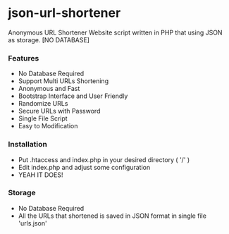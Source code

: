 # json-url-shortener
Anonymous URL Shortener Website script written in PHP that using JSON as storage. [NO DATABASE]

### Features
* No Database Required
* Support Multi URLs Shortening
* Anonymous and Fast
* Bootstrap Interface and User Friendly
* Randomize URLs
* Secure URLs with Password
* Single File Script
* Easy to Modification

### Installation
* Put .htaccess and index.php in your desired directory ( '/' )
* Edit index.php and adjust some configuration
* YEAH IT DOES!

### Storage
* No Database Required
* All the URLs that shortened is saved in JSON format in single file 'urls.json'
